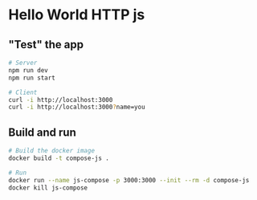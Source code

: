 # Hello World HTTP js

## "Test" the app

```sh
# Server
npm run dev
npm run start

# Client
curl -i http://localhost:3000
curl -i http://localhost:3000?name=you
```

## Build and run

```sh
# Build the docker image
docker build -t compose-js .

# Run
docker run --name js-compose -p 3000:3000 --init --rm -d compose-js
docker kill js-compose
```
